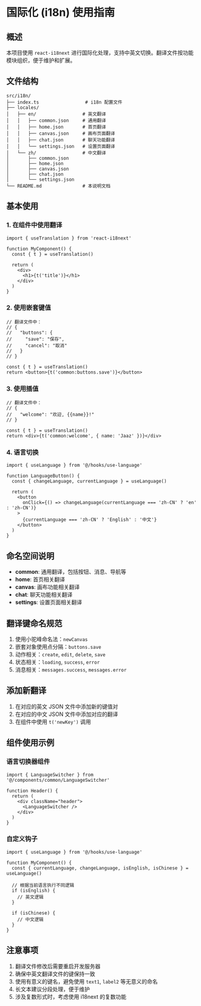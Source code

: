 # 国际化 (i18n) 使用指南

## 概述

本项目使用 `react-i18next` 进行国际化处理，支持中英文切换。翻译文件按功能模块组织，便于维护和扩展。

## 文件结构

```
src/i18n/
├── index.ts                 # i18n 配置文件
├── locales/
│   ├── en/                 # 英文翻译
│   │   ├── common.json     # 通用翻译
│   │   ├── home.json       # 首页翻译
│   │   ├── canvas.json     # 画布页面翻译
│   │   ├── chat.json       # 聊天功能翻译
│   │   └── settings.json   # 设置页面翻译
│   └── zh/                 # 中文翻译
│       ├── common.json
│       ├── home.json
│       ├── canvas.json
│       ├── chat.json
│       └── settings.json
└── README.md               # 本说明文档
```

## 基本使用

### 1. 在组件中使用翻译

```tsx
import { useTranslation } from 'react-i18next'

function MyComponent() {
  const { t } = useTranslation()

  return (
    <div>
      <h1>{t('title')}</h1>
    </div>
  )
}
```

### 2. 使用嵌套键值

```tsx
// 翻译文件中：
// {
//   "buttons": {
//     "save": "保存",
//     "cancel": "取消"
//   }
// }

const { t } = useTranslation()
return <button>{t('common:buttons.save')}</button>
```

### 3. 使用插值

```tsx
// 翻译文件中：
// {
//   "welcome": "欢迎, {{name}}!"
// }

const { t } = useTranslation()
return <div>{t('common:welcome', { name: 'Jaaz' })}</div>
```

### 4. 语言切换

```tsx
import { useLanguage } from '@/hooks/use-language'

function LanguageButton() {
  const { changeLanguage, currentLanguage } = useLanguage()

  return (
    <button
      onClick={() => changeLanguage(currentLanguage === 'zh-CN' ? 'en' : 'zh-CN')}
    >
      {currentLanguage === 'zh-CN' ? 'English' : '中文'}
    </button>
  )
}
```

## 命名空间说明

- **common**: 通用翻译，包括按钮、消息、导航等
- **home**: 首页相关翻译
- **canvas**: 画布功能相关翻译
- **chat**: 聊天功能相关翻译
- **settings**: 设置页面相关翻译

## 翻译键命名规范

1. 使用小驼峰命名法：`newCanvas`
2. 嵌套对象使用点分隔：`buttons.save`
3. 动作相关：`create`, `edit`, `delete`, `save`
4. 状态相关：`loading`, `success`, `error`
5. 消息相关：`messages.success`, `messages.error`

## 添加新翻译

1. 在对应的英文 JSON 文件中添加新的键值对
2. 在对应的中文 JSON 文件中添加对应的翻译
3. 在组件中使用 `t('newKey')` 调用

## 组件使用示例

### 语言切换器组件

```tsx
import { LanguageSwitcher } from '@/components/common/LanguageSwitcher'

function Header() {
  return (
    <div className="header">
      <LanguageSwitcher />
    </div>
  )
}
```

### 自定义钩子

```tsx
import { useLanguage } from '@/hooks/use-language'

function MyComponent() {
  const { currentLanguage, changeLanguage, isEnglish, isChinese } = useLanguage()

  // 根据当前语言执行不同逻辑
  if (isEnglish) {
    // 英文逻辑
  }

  if (isChinese) {
    // 中文逻辑
  }
}
```

## 注意事项

1. 翻译文件修改后需要重启开发服务器
2. 确保中英文翻译文件的键保持一致
3. 使用有意义的键名，避免使用 `text1`, `label2` 等无意义的命名
4. 长文本建议分段处理，便于维护
5. 涉及复数形式时，考虑使用 i18next 的复数功能
